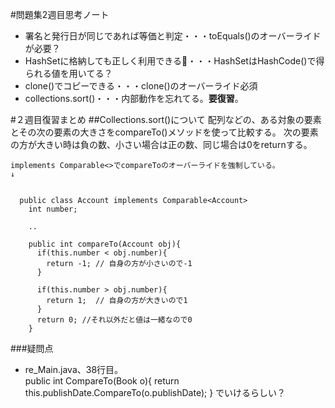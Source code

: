 #問題集2週目思考ノート
  * 署名と発行日が同じであれば等価と判定・・・toEquals()のオーバーライドが必要？
  * HashSetに格納しても正しく利用できる・・・HashSetはHashCode()で得られる値を用いてる？
  * clone()でコピーできる・・・clone()のオーバーライド必須
  * collections.sort()・・・内部動作を忘れてる。**要復習**。

#２週目復習まとめ
  ##Collections.sort()について
    配列などの、ある対象の要素とその次の要素の大きさをcompareTo()メソッドを使って比較する。
    次の要素の方が大きい時は負の数、小さい場合は正の数、同じ場合は0をreturnする。

    implements Comparable<>でcompareToのオーバーライドを強制している。
    ↓
  ```

    public class Account implements Comparable<Account>
      int number;
    
      ..

      public int compareTo(Account obj){
        if(this.number < obj.number){
          return -1; // 自身の方が小さいので-1
        }

        if(this.number > obj.number){
          return 1;  // 自身の方が大きいので1
        }
        return 0; //それ以外だと値は一緒なので0
      }

  ```

###疑問点
* re_Main.java、38行目。  
  public int CompareTo(Book o){
    return this.publishDate.CompareTo(o.publishDate);
  }
  でいけるらしい？